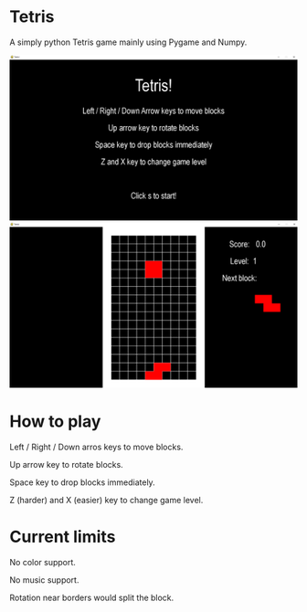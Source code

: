 # Tetris
A simply python Tetris game mainly using Pygame and Numpy.

![screenshot_1](/1.PNG)
![screenshot_2](/2.PNG)

# How to play
Left / Right / Down arros keys to move blocks.

Up arrow key to rotate blocks.

Space key to drop blocks immediately.

Z (harder) and X (easier) key to change game level.

# Current limits
No color support.

No music support.

Rotation near borders would split the block.  
